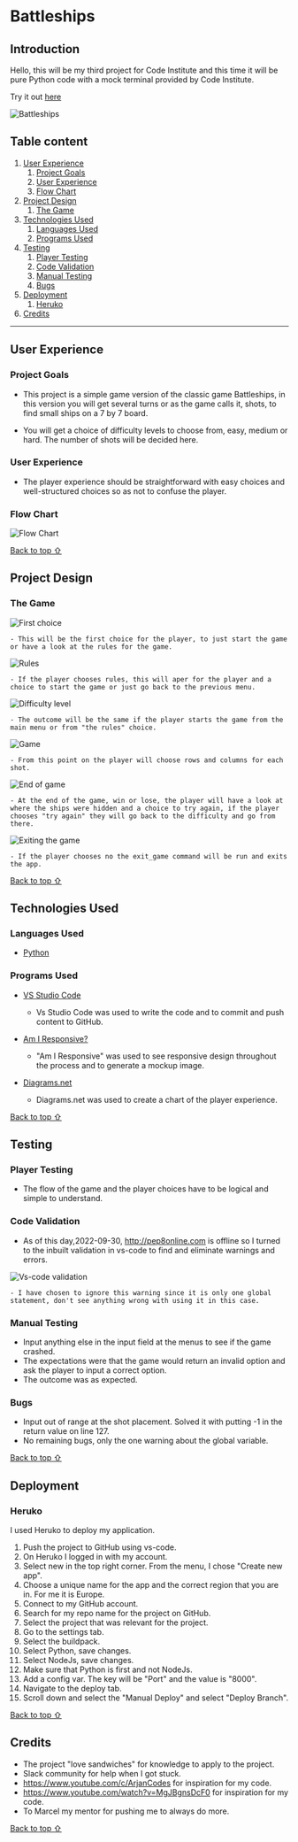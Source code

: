 # Battleships

## Introduction

Hello, this will be my third project for Code Institute and this time it will be pure Python code with a mock terminal provided by Code Institute.

Try it out [here](https://battleshipcodeinstitute.herokuapp.com/)

![Battleships](readmefiles/responsive.jpeg)

## Table content

1. [User Experience](#user-experience)
    1. [Project Goals](#project-goals)
    2. [User Experience](#user-experience)
    3. [Flow Chart](#flow-chart)
2. [Project Design](#project-design)
    1. [The Game](#the-game)
3. [Technologies Used](#technologies-used)
    1. [Languages Used](#language-used)
    2. [Programs Used](#program-used)
4. [Testing](#testing)
    1. [Player Testing](#player-testing)
    2. [Code Validation](#code-validation)
    3. [Manual Testing](#manual-testing)
    4. [Bugs](#bugs)
5. [Deployment](#deployment)
    1. [Heruko](#heruko)
6. [Credits](#credits)

***

## User Experience

### Project Goals

* This project is a simple game version of the classic game Battleships, in this version you will get several turns or as the game calls it, shots, to find small ships on a 7 by 7 board.

* You will get a choice of difficulty levels to choose from, easy, medium or hard. The number of shots will be decided here.

### User Experience

* The player experience should be straightforward with easy choices and well-structured choices so as not to confuse the player.


### Flow Chart


![Flow Chart](readmefiles/flow-shart.jpeg)

[Back to top ⇧](#Battleships)

## Project Design

### The Game

![First choice](readmefiles/first-choice.jpeg)

    - This will be the first choice for the player, to just start the game or have a look at the rules for the game.

![Rules](readmefiles/rules.jpeg)

    - If the player chooses rules, this will aper for the player and a choice to start the game or just go back to the previous menu.

![Difficulty level](readmefiles/difficulty.jpeg)

    - The outcome will be the same if the player starts the game from the main menu or from "the rules" choice.

![Game](readmefiles/game.jpeg)

    - From this point on the player will choose rows and columns for each shot.

![End of game](readmefiles/end-of-game.jpeg)

    - At the end of the game, win or lose, the player will have a look at where the ships were hidden and a choice to try again, if the player chooses "try again" they will go back to the difficulty and go from there.

![Exiting the game](readmefiles/exiting-game.jpeg)

    - If the player chooses no the exit_game command will be run and exits the app.

[Back to top ⇧](#Battleships)

## Technologies Used

### Languages Used

* [Python](https://en.wikipedia.org/wiki/Python_(programming_language))

### Programs Used

* [VS Studio Code](https://code.visualstudio.com)

    - Vs Studio Code was used to write the code and to commit and push content to GitHub.

* [Am I Responsive?](http://ami.responsivedesign.is/#)

    - "Am I Responsive" was used to see responsive design throughout the process and to generate a mockup image.

* [Diagrams.net](https://www.diagrams.net) 

    - Diagrams.net was used to create a chart of the player experience.

[Back to top ⇧](#Battleships)

## Testing

### Player Testing

* The flow of the game and the player choices have to be logical and simple to understand.

### Code Validation

* As of this day,2022-09-30, http://pep8online.com is offline so I turned to the inbuilt validation in vs-code to find and eliminate warnings and errors.

![Vs-code validation](readmefiles/vs-code-validation.jpeg)

    - I have chosen to ignore this warning since it is only one global statement, don't see anything wrong with using it in this case.

### Manual Testing

* Input anything else in the input field at the menus to see if the game crashed.
* The expectations were that the game would return an invalid option and ask the player to input a correct option.
* The outcome was as expected.

### Bugs

* Input out of range at the shot placement. Solved it with putting -1 in the return value on line 127.
* No remaining bugs, only the one warning about the global variable.

[Back to top ⇧](#Battleships)

## Deployment

### Heruko

I used Heruko to deploy my application.
1. Push the project to GitHub using vs-code.
2. On Heruko I logged in with my account.
3. Select new in the top right corner. From the menu, I chose "Create new app".
4. Choose a unique name for the app and the correct region that you are in. For me it is Europe.
5. Connect to my GitHub account.
6. Search for my repo name for the project on GitHub.
7. Select the project that was relevant for the project.
8. Go to the settings tab.
9. Select the buildpack.
10. Select Python, save changes.
11. Select NodeJs, save changes.
12. Make sure that Python is first and not NodeJs.
13. Add a config var. The key will be "Port" and the value is "8000".
13. Navigate to the deploy tab.
14. Scroll down and select the "Manual Deploy" and select "Deploy Branch".

[Back to top ⇧](#Battleships)

## Credits

* The project "love sandwiches" for knowledge to apply to the project.
* Slack community for help when I got stuck.
* https://www.youtube.com/c/ArjanCodes for inspiration for my code.
* https://www.youtube.com/watch?v=MgJBgnsDcF0 for inspiration for my code.
* To Marcel my mentor for pushing me to always do more.

[Back to top ⇧](#Battleships)